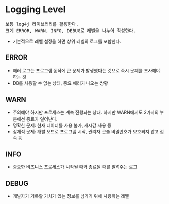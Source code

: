 # Logging Level

<pre>
보통 log4j 라이브러리를 활용한다.
크게 ERROR, WARN, INFO, DEBUG로 레벨을 나누어 작성한다.
</pre>

* 기본적으로 레벨 설정을 하면 상위 레벨의 로그를 포함한다.
## ERROR
* 에러 로그는 프로그램 동작에 큰 문제가 발생했다는 것으로 즉시 문제를 조사해야 하는 것
* DB를 사용할 수 없는 상태, 중요 에러가 나오는 상황

## WARN
* 주의해야 하지만 프로세스는 계속 진행되는 상태. 하지만 WARN에서도 2가지의 부분에선 종료가 일어난다.
* 명확한 문제: 현재 데이터를 사용 불가, 캐시값 사용 등
* 잠재적 문제: 개발 모드로 프로그램 시작, 관리자 콘솔 비밀번호가 보호되지 않고 접속 등

## INFO
* 중요한 비즈니스 프로세스가 시작될 때와 종료될 때를 알려주는 로그

## DEBUG
* 개발자가 기록할 가치가 있는 정보를 남기기 위해 사용하는 레벨